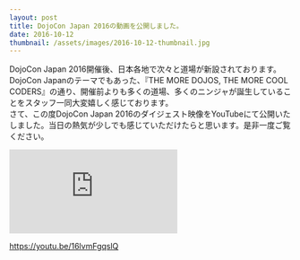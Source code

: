 ```yaml
---
layout: post
title: DojoCon Japan 2016の動画を公開しました。
date: 2016-10-12
thumbnail: /assets/images/2016-10-12-thumbnail.jpg
---
```


DojoCon Japan 2016開催後、日本各地で次々と道場が新設されております。  
DojoCon Japanのテーマでもあった、『THE MORE DOJOS, THE MORE COOL CODERS』の通り、開催前よりも多くの道場、多くのニンジャが誕生していることをスタッフ一同大変嬉しく感じております。  
さて、この度DojoCon Japan 2016のダイジェスト映像をYouTubeにて公開いたしました。当日の熱気が少しでも感じていただけたらと思います。是非一度ご覧ください。

<div class="youtube">
  <iframe src="https://www.youtube.com/embed/16lvmFgqslQ" frameborder="0" allowfullscreen></iframe>
</div>

<a href="https://youtu.be/16lvmFgqslQ" target="_blank">https://youtu.be/16lvmFgqslQ</a>

